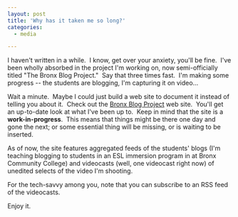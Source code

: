 ```yaml
---
layout: post
title: 'Why has it taken me so long?'
categories:
  - media

---
```


I haven't written in a while.  I know, get over your anxiety, you'll be fine.  I've been wholly absorbed in the project I'm working on, now semi-officially titled "The Bronx Blog Project."  Say that three times fast.  I'm making some progress -- the students are blogging, I'm capturing it on video...

Wait a minute.  Maybe I could just build a web site to document it instead of telling you about it.  Check out the <a href="http://www.bronxblogproject.org">Bronx Blog Project</a> web site.  You'll get an up-to-date look at what I've been up to.  Keep in mind that the site is a <strong>work-in-progress</strong>.  This means that things might be there one day and gone the next; or some essential thing will be missing, or is waiting to be inserted.  

As of now, the site features aggregated feeds of the students' blogs (I'm teaching blogging to students in an ESL immersion program in at Bronx Community College) and videocasts (well, one videocast right now) of unedited selects of the video I'm shooting. 

For the tech-savvy among you, note that you can subscribe to an RSS feed of the videocasts. 

Enjoy it. 
